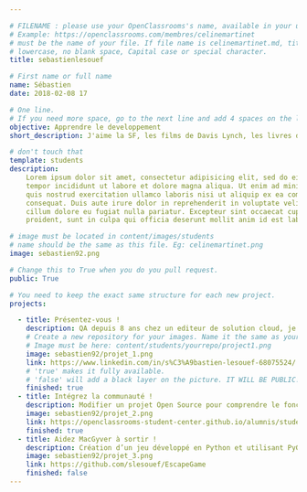 ```yaml
---

# FILENAME : please use your OpenClassrooms's name, available in your url.
# Example: https://openclassrooms.com/membres/celinemartinet
# must be the name of your file. If file name is celinemartinet.md, title is celinemartinet.
# lowercase, no blank space, Capital case or special character.
title: sebastienlesouef

# First name or full name
name: Sébastien
date: 2018-02-08 17

# One line.
# If you need more space, go to the next line and add 4 spaces on the left, as in 'description'.
objective: Apprendre le developpement
short_description: J'aime la SF, les films de Davis Lynch, les livres de Marc Blyth, et les jeux video.

# don't touch that
template: students
description:
    Lorem ipsum dolor sit amet, consectetur adipisicing elit, sed do eiusmod
    tempor incididunt ut labore et dolore magna aliqua. Ut enim ad minim veniam,
    quis nostrud exercitation ullamco laboris nisi ut aliquip ex ea commodo
    consequat. Duis aute irure dolor in reprehenderit in voluptate velit esse
    cillum dolore eu fugiat nulla pariatur. Excepteur sint occaecat cupidatat non
    proident, sunt in culpa qui officia deserunt mollit anim id est laborum.

# image must be located in content/images/students
# name should be the same as this file. Eg: celinemartinet.png
image: sebastien92.png

# Change this to True when you do you pull request.
public: True

# You need to keep the exact same structure for each new project.
projects:

  - title: Présentez-vous !
    description: QA depuis 8 ans chez un editeur de solution cloud, je me mets au developpement Pyhton afin d'elargir mon champs de competence.
    # Create a new repository for your images. Name it the same as your nickname and profile picture.
    # Image must be here: content/students/yourrepo/project1.png
    image: sebastien92/projet_1.png
    link: https://www.linkedin.com/in/s%C3%A9bastien-lesouef-68075524/
    # 'true' makes it fully available.
    # 'false' will add a black layer on the picture. IT WILL BE PUBLIC!
    finished: true
  - title: Intégrez la communauté !
    description: Modifier un projet Open Source pour comprendre le fonctionnement de Git, de Github et des pull requests. 
    image: sebastien92/projet_2.png
    link: https://openclassrooms-student-center.github.io/alumnis/students/sebastien92.html
    finished: true
  - title: Aidez MacGyver à sortir !
    description: Création d’un jeu développé en Python et utilisant PyGame.
    image: sebastien92/projet_3.png
    link: https://github.com/slesouef/EscapeGame
    finished: false
---
```

